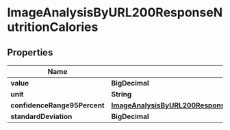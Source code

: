 

# ImageAnalysisByURL200ResponseNutritionCalories


## Properties

| Name | Type | Description | Notes |
|------------ | ------------- | ------------- | -------------|
|**value** | **BigDecimal** |  |  |
|**unit** | **String** |  |  |
|**confidenceRange95Percent** | [**ImageAnalysisByURL200ResponseNutritionCaloriesConfidenceRange95Percent**](ImageAnalysisByURL200ResponseNutritionCaloriesConfidenceRange95Percent.md) |  |  |
|**standardDeviation** | **BigDecimal** |  |  |



